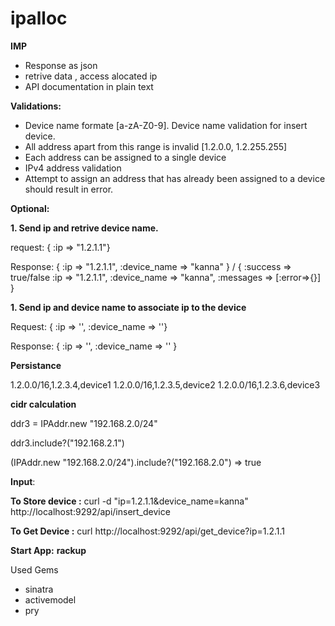 # ipalloc

**IMP**
- Response as json
- retrive data , access alocated ip
- API documentation in plain text


**Validations:**
- Device name formate [a-zA-Z0-9]. Device name validation for insert device.
- All address apart from this range is invalid [1.2.0.0, 1.2.255.255]
- Each address can be assigned to a single device
- IPv4 address validation
- Attempt to assign an address that has already been assigned to a device should result in error.

**Optional:**

**1. Send ip and retrive device name.**

  request: { :ip => "1.2.1.1"}

  Response: { :ip => "1.2.1.1", :device_name => "kanna" }
  /
  { :success => true/false :ip => "1.2.1.1", :device_name => "kanna", :messages => [:error=>{}] }


**1. Send ip and device name to associate ip to the device**

  Request: { :ip => '', :device_name => ''}

  Response: { :ip => '', :device_name => '' }


**Persistance**

  1.2.0.0/16,1.2.3.4,device1 1.2.0.0/16,1.2.3.5,device2 1.2.0.0/16,1.2.3.6,device3

**cidr calculation**

  ddr3 = IPAddr.new "192.168.2.0/24"

  ddr3.include?("192.168.2.1")

  (IPAddr.new "192.168.2.0/24").include?("192.168.2.0")  => true 

**Input**:

  **To Store device :**
    curl -d "ip=1.2.1.1&device_name=kanna" http://localhost:9292/api/insert_device
    
  **To Get Device :**
    curl http://localhost:9292/api/get_device?ip=1.2.1.1


**Start App:**
   **rackup**
   
Used Gems
  * sinatra
  * activemodel
  * pry
   
